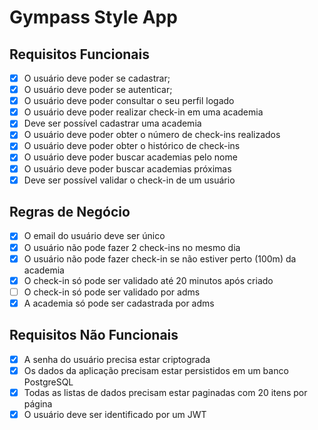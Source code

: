 # Gympass Style App

## Requisitos Funcionais
- [x] O usuário deve poder se cadastrar;
- [x] O usuário deve poder se autenticar;
- [x] O usuário deve poder consultar o seu perfil logado
- [x] O usuário deve poder realizar check-in em uma academia
- [x] Deve ser possível cadastrar uma academia
- [x] O usuário deve poder obter o número de check-ins realizados
- [x] O usuário deve poder obter o histórico de check-ins
- [x] O usuário deve poder buscar academias pelo nome
- [x] O usuário deve poder buscar academias próximas
- [x] Deve ser possível validar o check-in de um usuário

## Regras de Negócio

- [x] O email do usuário deve ser único
- [x] O usuário não pode fazer 2 check-ins no mesmo dia
- [x] O usuário não pode fazer check-in se não estiver perto (100m) da academia
- [x] O check-in só pode ser validado até 20 minutos após criado
- [ ] O check-in só pode ser validado por adms
- [x] A academia só pode ser cadastrada por adms

## Requisitos Não Funcionais

- [x] A senha do usuário precisa estar criptograda
- [x] Os dados da aplicação precisam estar persistidos em um banco PostgreSQL
- [x] Todas as listas de dados precisam estar paginadas com 20 itens por página
- [x] O usuário deve ser identificado por um JWT
